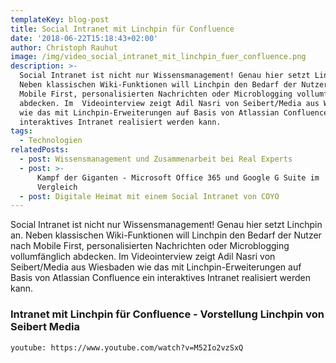 ```yaml
---
templateKey: blog-post
title: Social Intranet mit Linchpin für Confluence
date: '2018-06-22T15:18:43+02:00'
author: Christoph Rauhut
image: /img/video_social_intranet_mit_linchpin_fuer_confluence.png
description: >-
  Social Intranet ist nicht nur Wissensmanagement! Genau hier setzt Linchpin an.
  Neben klassischen Wiki-Funktionen will Linchpin den Bedarf der Nutzer nach
  Mobile First, personalisierten Nachrichten oder Microblogging vollumfänglich
  abdecken. Im  Videointerview zeigt Adil Nasri von Seibert/Media aus Wiesbaden
  wie das mit Linchpin-Erweiterungen auf Basis von Atlassian Confluence ein
  interaktives Intranet realisiert werden kann.
tags:
  - Technologien
relatedPosts:
  - post: Wissensmanagement und Zusammenarbeit bei Real Experts
  - post: >-
      Kampf der Giganten - Microsoft Office 365 und Google G Suite im
      Vergleich  
  - post: Digitale Heimat mit einem Social Intranet von COYO
---
```

Social Intranet ist nicht nur Wissensmanagement! Genau hier setzt Linchpin an. Neben klassischen Wiki-Funktionen will Linchpin den Bedarf der Nutzer nach Mobile First, personalisierten Nachrichten oder Microblogging vollumfänglich abdecken. Im Videointerview zeigt Adil Nasri von Seibert/Media aus Wiesbaden wie das mit Linchpin-Erweiterungen auf Basis von Atlassian Confluence ein interaktives Intranet realisiert werden kann.

### Intranet mit Linchpin für Confluence - Vorstellung Linchpin von Seibert Media

`youtube: https://www.youtube.com/watch?v=M52Io2vzSxQ`
